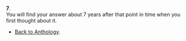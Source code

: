 **7**.  
You will find your answer about 7 years after that point in time when you first thought about it.  

- <a href="https://kushalsamant.github.io/anthology.html">Back to Anthology</a>.  